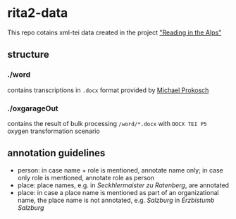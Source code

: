 # rita2-data

This repo cotains xml-tei data created in the project ["Reading in the Alps"](https://www.oeaw.ac.at/acdh/projects/rita/)

## structure

### ./word

contains transcriptions in `.docx` format provided by [Michael Prokosch](https://github.com/orgs/reading-in-the-alps/people/mprokosch)

### ./oxgarageOut

contains the result of bulk processing `/word/*.docx` with `DOCX TEI P5` oxygen transformation scenario

## annotation guidelines

* person: in case name + role is mentioned, annotate name only; in case only role is mentioned, annotate role as person
* place: place names, e.g. in *Seckhlermaister zu Ratenberg*, are annotated
* place: in case a place name is mentioned as part of an organizational name, the place name is not annotated, e.g. *Salzburg* in *Erzbistumb Salzburg*